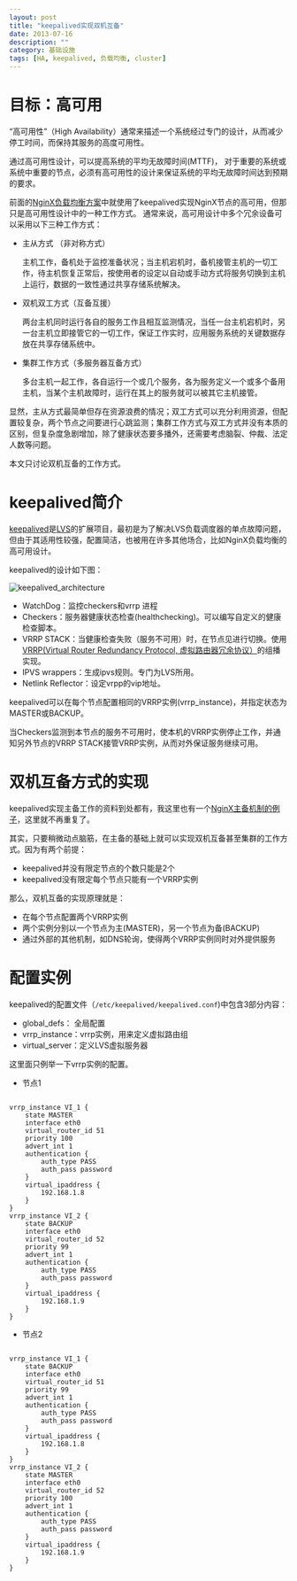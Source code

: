 ```yaml
---
layout: post
title: "keepalived实现双机互备"
date: 2013-07-16
description: ""
category: 基础设施
tags: [HA, keepalived, 负载均衡, cluster]
---
```


# 目标：高可用

“高可用性”（High Availability）通常来描述一个系统经过专门的设计，从而减少停工时间，而保持其服务的高度可用性。

通过高可用性设计，可以提高系统的平均无故障时间(MTTF)，
对于重要的系统或系统中重要的节点，必须有高可用性的设计来保证系统的平均无故障时间达到预期的要求。

前面的[NginX负载均衡方案](/2013/05/27/nginx_keepalived.html)中就使用了keepalived实现NginX节点的高可用，但那只是高可用性设计中的一种工作方式。
通常来说，高可用设计中多个冗余设备可以采用以下三种工作方式：

- 主从方式 （非对称方式）

  主机工作，备机处于监控准备状况；当主机宕机时，备机接管主机的一切工作，待主机恢复正常后，按使用者的设定以自动或手动方式将服务切换到主机上运行，数据的一致性通过共享存储系统解决。

- 双机双工方式（互备互援）

  两台主机同时运行各自的服务工作且相互监测情况，当任一台主机宕机时，另一台主机立即接管它的一切工作，保证工作实时，应用服务系统的关键数据存放在共享存储系统中。

- 集群工作方式（多服务器互备方式）

  多台主机一起工作，各自运行一个或几个服务，各为服务定义一个或多个备用主机，当某个主机故障时，运行在其上的服务就可以被其它主机接管。

显然，主从方式最简单但存在资源浪费的情况；双工方式可以充分利用资源，但配置较复杂，两个节点之间要进行心跳监测；集群工作方式与双工方式并没有本质的区别，但复杂度急剧增加，除了健康状态要多播外，还需要考虑脑裂、仲裁、法定人数等问题。

本文只讨论双机互备的工作方式。


# keepalived简介

[keepalived](http://www.keepalived.org/)是[LVS](/2013/07/04/lvs_intro.html)的扩展项目，最初是为了解决LVS负载调度器的单点故障问题，但由于其适用性较强，配置简洁，也被用在许多其他场合，比如NginX负载均衡的高可用设计。

keepalived的设计如下图：

![keepalived_architecture](images/2013/lvs/keepalived_architecture.jpg)

- WatchDog：监控checkers和vrrp 进程
- Checkers：服务器健康状态检查(healthchecking)。可以编写自定义的健康检查脚本。
- VRRP STACK：当健康检查失败（服务不可用）时，在节点见进行切换。使用[VRRP(Virtual Router Redundancy Protocol, 虚拟路由器冗余协议）](http://en.wikipedia.org/wiki/Virtual_Router_Redundancy_Protocol)的组播实现。
- IPVS wrappers：生成ipvs规则。专门为LVS所用。
- Netlink Reflector：设定vrpp的vip地址。

keepalived可以在每个节点配置相同的VRRP实例(vrrp_instance)，并指定状态为MASTER或BACKUP。

当Checkers监测到本节点的服务不可用时，使本机的VRRP实例停止工作，并通知另外节点的VRRP STACK接管VRRP实例，从而对外保证服务继续可用。


# 双机互备方式的实现

keepalived实现主备工作的资料到处都有，我这里也有一个[NginX主备机制的例子](/2013/05/27/nginx_keepalived.html)，这里就不再重复了。

其实，只要稍微动点脑筋，在主备的基础上就可以实现双机互备甚至集群的工作方式。因为有两个前提：

- keepalived并没有限定节点的个数只能是2个
- keepalived没有限定每个节点只能有一个VRRP实例

那么，双机互备的实现原理就是：

- 在每个节点配置两个VRRP实例
- 两个实例分别以一个节点为主(MASTER)，另一个节点为备(BACKUP)
- 通过外部的其他机制，如DNS轮询，使得两个VRRP实例同时对外提供服务

# 配置实例

keepalived的配置文件（`/etc/keepalived/keepalived.conf`)中包含3部分内容：

- global_defs： 全局配置
- vrrp_instance：vrrp实例，用来定义虚拟路由组
- virtual_server：定义LVS虚拟服务器

这里面只例举一下vrrp实例的配置。

- 节点1

```

vrrp_instance VI_1 {
    state MASTER
    interface eth0
    virtual_router_id 51
    priority 100
    advert_int 1
    authentication {
        auth_type PASS
        auth_pass password
    }
    virtual_ipaddress {
        192.168.1.8
    }
}
vrrp_instance VI_2 {
    state BACKUP
    interface eth0
    virtual_router_id 52
    priority 99
    advert_int 1
    authentication {
        auth_type PASS
        auth_pass password
    }
    virtual_ipaddress {
        192.168.1.9
    }
}

```

- 节点2

```

vrrp_instance VI_1 {
    state BACKUP
    interface eth0
    virtual_router_id 51
    priority 99
    advert_int 1
    authentication {
        auth_type PASS
        auth_pass password
    }
    virtual_ipaddress {
        192.168.1.8
    }
}
vrrp_instance VI_2 {
    state MASTER
    interface eth0
    virtual_router_id 52
    priority 100
    advert_int 1
    authentication {
        auth_type PASS
        auth_pass password
    }
    virtual_ipaddress {
        192.168.1.9
    }
}

```
